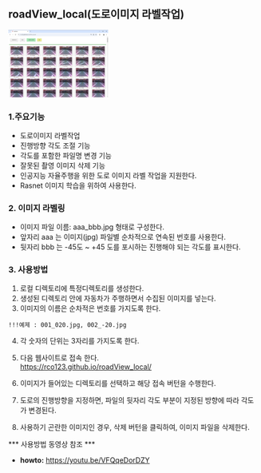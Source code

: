 ## roadView_local(도로이미지 라벨작업)

<img src="roadView.png" alt="roadView img" width="200">


### 1.주요기능

- 도로이미지 라벨작업
- 진행방향 각도 조절 기능
- 각도를 포함한 파일명 변경 기능
- 잘못된 촬영 이미지 삭제 기능
- 인공지능 자율주행을 위한 도로 이미지 라벨 작업을 지원한다.
- Rasnet 이미지 학습을 위하여 사용한다.


### 2. 이미지 라벨링

- 이미지 파일 이름:  aaa_bbb.jpg 형태로 구성한다. 
- 앞자리 aaa 는 이미지(jpg) 파일별 순차적으로 연속된 번호를 사용한다.
- 뒷자리 bbb 는 -45도 ~ +45 도를 포시하는 진행해야 되는 각도를 표시한다.

### 3. 사용방법

1) 로컬 디렉토리에 특정디렉토리를 생성한다.
2) 생성된 디렉토리 안에 자동차가 주행하면서 수집된 이미지를 넣는다.
3) 이미지의 이름은 순차적은 번호를 가지도록 한다. 

```
!!!예제 : 001_020.jpg, 002_-20.jpg
```

4) 각 숫자의 단위는 3자리를 가지도록 한다.
5) 다음 웹사이트로 접속 한다.  
    https://rco123.github.io/roadView_local/

6) 이미지가 들어있는 디렉토리를 선택하고 해당 접속 버턴을 수행한다.

7) 도로의 진행방향을 지정하면, 파일의 뒷자리 각도 부분이 지정된 방향에 따라 각도가 변경된다.

8) 사용하기 곤란한 이미지인 경우, 삭제 버턴을 클릭하여, 이미지 파일을 삭제한다.

*** 사용방법 동영상 참조 ***
  - **howto:** https://youtu.be/VFQqeDorDZY






